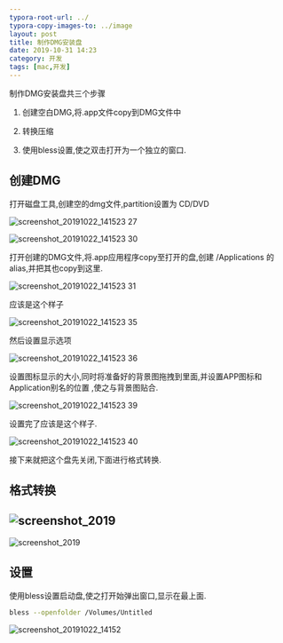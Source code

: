 ```yaml
---
typora-root-url: ../
typora-copy-images-to: ../image
layout: post
title: 制作DMG安装盘
date: 2019-10-31 14:23
category: 开发
tags: [mac,开发]
---
```




制作DMG安装盘共三个步骤

1. 创建空白DMG,将.app文件copy到DMG文件中

2. 转换压缩
3. 使用bless设置,使之双击打开为一个独立的窗口.



## 创建DMG

打开磁盘工具,创建空的dmg文件,partition设置为 CD/DVD

![screenshot_20191022_141523 27](/image/screenshot_2019_1031_0435_01.png)



![screenshot_20191022_141523 30](/image/screenshot_2019_1031_0435_28.png)

打开创建的DMG文件,将.app应用程序copy至打开的盘,创建 /Applications 的alias,并把其也copy到这里.



![screenshot_20191022_141523 31](/image/screenshot_2019_1031_0435_43.png)

应该是这个样子

![screenshot_20191022_141523 35](/image/screenshot_2019_1031_0435_57.png)

然后设置显示选项



![screenshot_20191022_141523 36](/image/screenshot_2019_1031_0436_10.png)

设置图标显示的大小,同时将准备好的背景图拖拽到里面,并设置APP图标和Application别名的位置 ,使之与背景图贴合.

![screenshot_20191022_141523 39](/image/screenshot_2019_1031_0436_23.png)

设置完了应该是这个样子.

![screenshot_20191022_141523 40](/image/screenshot_2019_1031_0436_37.png)

接下来就把这个盘先关闭,下面进行格式转换.



## 格式转换



## 						![screenshot_2019](/image/screenshot_2019-2505059.png)

![screenshot_2019](/image/screenshot_20191022_141.png)

## 设置

使用bless设置启动盘,使之打开始弹出窗口,显示在最上面.

```sh
bless --openfolder /Volumes/Untitled
```

![screenshot_20191022_14152](/image/screenshot_20191022_14152.png)